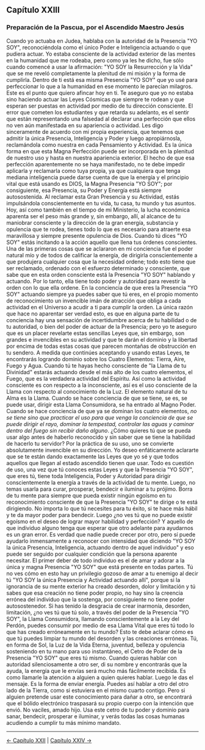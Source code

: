 ## Capítulo XXIII
### Preparación de la Pascua, por el Ascendido Maestro Jesús

Cuando yo actuaba en Judea, hablaba con la autoridad de la Presencia "YO SOY", reconociéndola como el único Poder e Inteligencia actuando o que pudiera actuar.
Yo estaba consciente de la actividad exterior de las mentes en la humanidad que me rodeaba, pero como ya les he dicho, fue sólo cuando comencé a usar la afirmación: "YO SOY la Resurrección y la Vida" que se me reveló completamente la plenitud de mi misión y la forma de cumplirla.
Dentro de ti está esa misma Presencia "YO SOY" que yo usé para perfeccionar lo que a la humanidad en ese momento le parecían milagros.
Este es el punto que quiero afincar hoy en ti.
Te aseguro que yo no estaba sino haciendo actuar las Leyes Cósmicas que siempre te rodean y que esperan ser puestas en actividad por medio de tu dirección consciente.
El error que cometen los estudiantes y que retarda su adelanto, es el sentir que están representando una falsedad al declarar una perfección que ellos no ven aún manifestada en su apariencia o actividad. Les digo sinceramente de acuerdo con mi propia experiencia, que tenemos que admitir la única Presencia, Inteligencia y Poder y luego apropiárnosla, reclamándola como nuestra en cada Pensamiento y Actividad.
Es la única forma en que esta Magna Perfección puede ser incorporada en la plenitud de nuestro uso y hasta en nuestra apariencia exterior. El hecho de que esa perfección aparentemente no se haya manifestado, no te debe impedir aplicarla y reclamarla como tuya propia, ya que cualquiera que tenga mediana inteligencia puede darse cuenta de que la energía y el principio vital que está usando es DIOS, la Magna Presencia "YO SOY"; por consiguiente, esa Presencia, su Poder y Energía está siempre autosostenida.
Al reclamar esta Gran Presencia y su Actividad, estás impulsándola conscientemente en tu vida, tu casa, tu mundo y tus asuntos. Hoy, así como también en el tiempo de mi Ministerio, la lucha económica aparenta ser el peso más grande y, sin embargo, allí, al alcance de tu maniobrar consciente y la dirección de la gran energía, substancia y opulencia que te rodea, tienes todo lo que es necesario para atraerte esa maravillosa y siempre presente opulencia de Dios.
Cuando tú dices "YO SOY" estás incitando a la acción aquello que llena tus órdenes conscientes.
Una de las primeras cosas que se aclararon en mi conciencia fue el poder natural mío y de todos de calificar la energía, de dirigirla conscientemente a que produjera cualquier cosa que la necesidad ordene; todo esto tiene que ser reclamado, ordenado con el esfuerzo determinado y consciente, que sabe que en esta orden consciente está la Presencia "YO SOY" hablando y actuando. Por lo tanto, ella tiene todo poder y autoridad para revestir la orden con lo que ella ordene.
En la conciencia de que eres la Presencia "YO SOY" actuando siempre ya puedes saber que tú eres, en el propio momento de reconocimiento un invencible imán de atracción que obliga a cada actividad en el Universo a acudir a ti para cumplir la orden. La única razón que hace no aparentar ser verdad esto, es que en alguna parte de tu conciencia hay una sensación de incertidumbre acerca de tu habilidad o de tu autoridad, o bien del poder de actuar de la Presencia; pero yo te aseguro que es un placer revelarte estas sencillas Leyes que, sin embargo, son grandes e invencibles en su actividad y que te darán el dominio y la libertad por encima de todas estas cosas que parecen montañas de obstrucción en tu sendero. A medida que continúes aceptando y usando estas Leyes, te encontrarás logrando dominio sobre los Cuatro Elementos: Tierra, Aire, Fuego y Agua.
Cuando tú te hayas hecho consciente de "la Llama de tu Divinidad" estarás actuando desde el más alto de los cuatro elementos, el Fuego, que es la verdadera actividad del Espíritu.
Así como la actividad consciente es con respecto a la inconsciente, así es el uso consciente de la Llama con respecto al conocimiento de la Luz. El elemento natural de tu Alma es la Llama. Cuando se hace conciencia de que se tiene, se es, se puede usar, dirigir esta Llama Consumidora, se ha entrado al Magno Poder.
Cuando se hace conciencia de que ya se dominan los cuatro elementos, _no se tiene sino que practicar el uso para que venga la conciencia de que se puede dirigir el rayo, dominar la tempestad, controlar las aguas y caminar dentro del fuego sin recibir daño alguno_. ¿Cómo quieres tú que se pueda usar algo antes de haberlo reconocido y sin saber que se tiene la habilidad de hacerlo tu servidor?
Por la práctica de su uso, uno se convierte absolutamente invencible en su dirección. Yo deseo enfáticamente aclararte que se te están dando exactamente las Leyes que yo sé y que todos aquellos que llegan al estado ascendido tienen que usar.
Todo es cuestión de uso, una vez que tú conoces estas Leyes y que la Presencia "YO SOY", que eres tú, tiene toda Inteligencia, Poder y Autoridad para dirigir conscientemente la energía a través de la actividad de tu mente. Luego, no temas usarla para curar, prosperar, bendecir e iluminar a tu prójimo.
Borra de tu mente para siempre que pueda existir ningún egoísmo en tu reconocimiento consciente de que la Presencia "YO SOY" te dirige o te está dirigiendo. No importa lo que tú necesites para tu éxito, si te hace más hábil y te da mayor poder para bendecir. Luego ¿no ves tú que no puede existir egoísmo en el deseo de lograr mayor habilidad y perfección? Y aquello de que individuo alguno tenga que esperar que otro adelante para ayudarnos es un gran error. Es verdad que nadie puede crecer por otro, pero sí puede ayudarlo inmensamente a reconocer con intensidad que diciendo "YO SOY la única Presencia, Inteligencia, actuando dentro de aquel individuo" y eso puede ser seguido por cualquier condición que la persona aparente necesitar.
El primer deber de todo individuo es el de amar y adorar a la única y magna Presencia "YO SOY" que está presente en todas partes.
Tú no ves cómo en esto hay un privilegio gozoso de amar a tu enemigo al decir tú "YO SOY la única Presencia y Actividad actuando allí", porque si la ignorancia de su mente exterior ha creado desorden, dolor y limitación y tú sabes que esa creación no tiene poder propio, no hay sino la creencia errónea del individuo que la sostenga, por consiguiente no tiene poder autosostenedor. Si has tenido la desgracia de crear inarmonía, desorden, limitación, ¿no ves tú que tú solo, a través del poder de la Presencia "YO SOY", la Llama Consumidora, llamando conscientemente a la Ley del Perdón, puedes consumir por medio de esa Llama Vital que eres tú todo lo que has creado erróneamente en tu mundo?
Esto te debe aclarar cómo es que tú puedes limpiar tu mundo del desorden y las creaciones erróneas. Tú, en forma de Sol, la Luz de la Vida Eterna, juventud, belleza y opulencia sosteniendo en tu mano para uso instantáneo, el Cetro de Poder de la Presencia "YO SOY" que eres tú mismo.
Cuando quieras hablar con autoridad silenciosamente a otro ser, di su nombre y encontrarás que la ayuda, la energía que le envías será mucho más fácilmente recibida. Es como llamarle la atención a alguien a quien quieres hablar. Luego le das el mensaje. Es la forma de enviar energía. Puedes así hablar a otro del otro lado de la Tierra, como si estuviera en el mismo cuarto contigo.
Pero si alguien pretende usar este conocimiento para dañar a otro, se encontrará que el bólido electrónico traspasará su propio cuerpo con la intención que envió.
No vaciles, amado hijo. Usa este cetro de tu poder y dominio para sanar, bendecir, prosperar e iluminar, y verás todas las cosas humanas acudiendo a cumplir tu más mínimo mandato.

---
[← Capítulo XXII](/Capitulos/22_capitulo_22.md) | [Capítulo XXIV →](/Capitulos/24_capitulo_24.md)